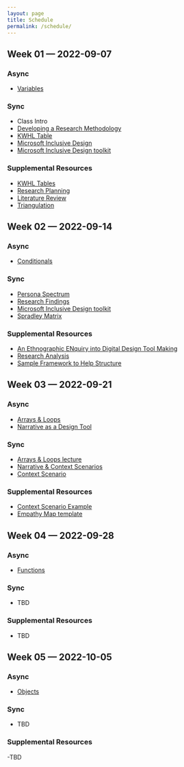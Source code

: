 ```yaml
---
layout: page
title: Schedule
permalink: /schedule/
---
```


<!-- WEEK 1 -->

## Week 01 — 2022-09-07

### Async
- [Variables](https://web.microsoftstream.com/video/d6cea8f7-2019-42d2-90de-85bc19f50a91)

### Sync

- Class Intro
- [Developing a Research Methodology](/assets/wk01/developing-a-research-methodology_lecture.pdf)
- [KWHL Table](/assets/wk01/KWHL-table_activity.xd)
- [Microsoft Inclusive Design](/assets/wk1/microsoft-inclusive-design_lecture.pdf)
- [Microsoft Inclusive Design toolkit](/assets/wk01/microsoft-inclusive-design-tool-kit_activity.pdf)
<!-- - [Project Planning](/assets/wk01/project-plan_activity.xlsx) -->


### Supplemental Resources

- [KWHL Tables](/assets/wk01/JennVisockyOGra_2017_KWHLTables_ADesignersResearchMan.pdf)
- [Research Planning](/assets/wk01/JennVisockyOGra_2017_ResearchPlanning_ADesignersResearchMan.pdf)
- [Literature Review](/assets/wk01/JennVisockyOGra_2017_StrategyLiteratureRev_ADesignersResearchMan.pdf)
- [Triangulation](/assets/wk01/JennVisockyOGra_2017_Triangulation_ADesignersResearchMan.pdf)

<!-- week 02 -->

## Week 02 — 2022-09-14

### Async
- [Conditionals](https://web.microsoftstream.com/video/08d5ea30-e8df-4bee-95d5-e02af3659d6b)

### Sync
- [Persona Spectrum](/assets/wk02/persona-spectrum_lecture.pdf)
- [Research Findings](/assets/wk02/research_findings_lecture.pdf)
- [Microsoft Inclusive Design toolkit](/assets/wk01/microsoft-inclusive-design-tool-kit_activity.pdf)
- [Spradley Matrix](/assets/wk02/spradley-matrix.pdf)

### Supplemental Resources
- [An Ethnographic ENquiry into Digital Design Tool Making](/assets/wk02/caadria2020_209.pdf)
- [Research Analysis](/assets/wk02/JennVisockyOGra_2017_ResearchAnalysis_ADesignersResearchMan.pdf)
- [Sample Framework to Help Structure](/assets/wk02/JennVisockyOGra_2017_SampleFrameworkToHelp_ADesignersResearchMan.pdf)

<!--  WEEK 03 -->

## Week 03 — 2022-09-21

### Async
- [Arrays & Loops](hthttps://web.microsoftstream.com/video/4a5d8b30-7cfa-4583-87dd-17ee02ee5d7f)
- [Narrative as a Design Tool](/assets/wk03/narrative-article_reading.pdf)

### Sync
- [Arrays & Loops lecture](/assets/wk03/computation-video-slides_wk3_arrays-loops.pdf)
- [Narrative & Context Scenarios](/assets/wk03/context-scenarios_lecture.pdf)
- [Context Scenario](/assets/wk03/context-scenario_activity.xd)

### Supplemental Resources
- [Context Scenario Example](/assets/wk03/context-scenario_example.pdf)
- [Empathy Map template](/assets/wk03/empathy-map_blank.pdf)

<!-- WEEK 04 -->

## Week 04 — 2022-09-28

### Async
- [Functions](https://web.microsoftstream.com/video/d8c228cb-7f6c-45dc-b407-a23b857fc49c)

### Sync
- TBD

### Supplemental Resources
- TBD

<!-- WEEK 05 -->

## Week 05 — 2022-10-05

### Async
- [Objects](hthttps://web.microsoftstream.com/video/c6b478cd-de0a-468a-8360-e9bd3cfe8dce)

### Sync
- TBD

### Supplemental Resources
-TBD























